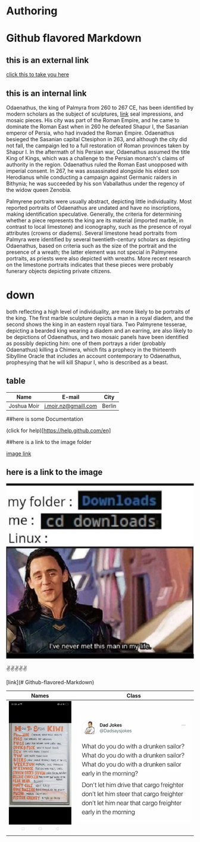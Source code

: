 # Authoring

# Github flavored Markdown

## this is an external link

[click this to take you here](www.notcot.org)

## this is an internal link 


Odaenathus, the king of Palmyra from 260 to 267 CE, has been identified by modern scholars as the subject of sculptures, [link](#down) seal impressions, and mosaic pieces. His city was part of the Roman Empire, and he came to dominate the Roman East when in 260 he defeated Shapur I, the Sasanian emperor of Persia, who had invaded the Roman Empire. Odaenathus besieged the Sasanian capital Ctesiphon in 263, and although the city did not fall, the campaign led to a full restoration of Roman provinces taken by Shapur I. In the aftermath of his Persian war, Odaenathus assumed the title King of Kings, which was a challenge to the Persian monarch's claims of authority in the region. Odaenathus ruled the Roman East unopposed with imperial consent. In 267, he was assassinated alongside his eldest son Herodianus while conducting a campaign against Germanic raiders in Bithynia; he was succeeded by his son Vaballathus under the regency of the widow queen Zenobia.

Palmyrene portraits were usually abstract, depicting little individuality. Most reported portraits of Odaenathus are undated and have no inscriptions, making identification speculative. Generally, the criteria for determining whether a piece represents the king are its material (imported marble, in contrast to local limestone) and iconography, such as the presence of royal attributes (crowns or diadems). Several limestone head portraits from Palmyra were identified by several twentieth-century scholars as depicting Odaenathus, based on criteria such as the size of the portrait and the presence of a wreath; the latter element was not special in Palmyrene portraits, as priests were also depicted with wreaths. More recent research on the limestone portraits indicates that these pieces were probably funerary objects depicting private citizens.

# down
both reflecting a high level of individuality, are more likely to be portraits of the king. The first marble sculpture depicts a man in a royal diadem, and the second shows the king in an eastern royal tiara. Two Palmyrene tesserae, depicting a bearded king wearing a diadem and an earring, are also likely to be depictions of Odaenathus, and two mosaic panels have been identified as possibly depicting him: one of them portrays a rider (probably Odaenathus) killing a Chimera, which fits a prophecy in the thirteenth Sibylline Oracle that includes an account contemporary to Odaenathus, prophesying that he will kill Shapur I, who is described as a beast.

## table
| Name | E-mail| City |
| --- | --- | --- |
| Joshua Moir | j.moir.nz@gmaill.com | Berlin |

##here is some Documentation

(click for help)[https://help.github.com/en]

##here is a link to the image folder

[image link](./images/loki.jpg)


## here is a link to the image



![image link](./images/loki.jpg)

:v::v::v::v::v:



[link](# Github-flavored-Markdown)

| Names  | Class  |
|---|---|
|  ![bird](./images/kiwi.jpg) | ![evergreen](./images/evergreen.jpg)  |

